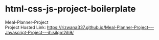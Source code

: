 # html-css-js-project-boilerplate
 Meal-Planner-Project<br/>
Project Hosted Link: https://rizwana337.github.io/Meal-Planner-Project---Javascript-Project---ihisilqm2ih9/
